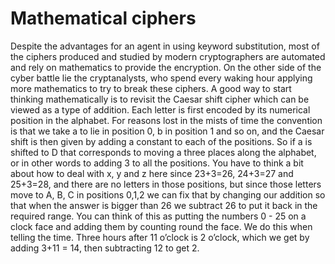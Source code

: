 <h1>Mathematical ciphers</h1>
Despite the advantages for an agent in using keyword
substitution, most of the ciphers produced and studied by
modern cryptographers are automated and rely on
mathematics to provide the encryption. On the other side
of the cyber battle lie the cryptanalysts, who spend
every waking hour applying more mathematics to try to
break these ciphers.
A good way to start thinking mathematically is to revisit
the Caesar shift cipher which can be viewed as a type of
addition.
Each letter is first encoded by its numerical position in
the alphabet. For reasons lost in the mists of time the
convention is that we take a to lie in position 0, b in
position 1 and so on, and the Caesar shift is then given
by adding a constant to each of the positions. So if a is
shifted to D that corresponds to moving a three places
along the alphabet, or in other words to adding 3 to all
the positions. You have to think a bit about how to deal
with x, y and z here since 23+3=26, 24+3=27 and 25+3=28, and
there are no letters in those positions, but since those
letters move to A, B, C in positions 0,1,2 we can fix
that by changing our addition so that when the answer is
bigger than 26 we subtract 26 to put it back in the
required range.
You can think of this as putting the numbers 0 - 25 on a
clock face and adding them by counting round the face. We
do this when telling the time. Three hours after 11
o’clock is 2 o’clock, which we get by adding 3+11 = 14,
then subtracting 12 to get 2.
